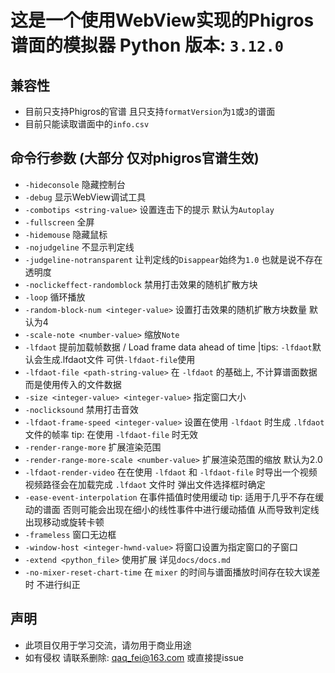 # 这是一个使用WebView实现的Phigros谱面的模拟器 Python 版本: `3.12.0`

## 兼容性
- 目前只支持Phigros的官谱 且只支持```formatVersion```为```1```或```3```的谱面
- 目前只能读取谱面中的```info.csv```

## 命令行参数 (大部分 仅对phigros官谱生效)
- ```-hideconsole``` 隐藏控制台
- ```-debug``` 显示WebView调试工具
- ```-combotips <string-value>``` 设置连击下的提示 默认为```Autoplay```
- ```-fullscreen``` 全屏
- ```-hidemouse``` 隐藏鼠标
- ```-nojudgeline``` 不显示判定线
- ```-judgeline-notransparent``` 让判定线的```Disappear```始终为```1.0``` 也就是说不存在透明度
- ```-noclickeffect-randomblock``` 禁用打击效果的随机扩散方块
- ```-loop``` 循环播放
- ```-random-block-num <integer-value>``` 设置打击效果的随机扩散方块数量 默认为4
- ```-scale-note <number-value>``` 缩放```Note```
- ```-lfdaot``` 提前加载帧数据 / Load frame data ahead of time |tips: ```-lfdaot```默认会生成.lfdaot文件 可供```-lfdaot-file```使用
- ```-lfdaot-file <path-string-value>``` 在 ```-lfdaot``` 的基础上, 不计算谱面数据 而是使用传入的文件数据
- ```-size <integer-value> <integer-value>``` 指定窗口大小
- ```-noclicksound``` 禁用打击音效
- ```-lfdaot-frame-speed <integer-value>``` 设置在使用 ```-lfdaot``` 时生成 ```.lfdaot``` 文件的帧率 tip: 在使用 ```-lfdaot-file``` 时无效
- ```-render-range-more``` 扩展渲染范围
- ```-render-range-more-scale <number-value>``` 扩展渲染范围的缩放 默认为2.0
- ```-lfdaot-render-video``` 在在使用 ```-lfdaot``` 和 ```-lfdaot-file``` 时导出一个视频 视频路径会在加载完成 ```.lfdaot``` 文件时 弹出文件选择框时确定
- ```-ease-event-interpolation``` 在事件插值时使用缓动 tip: 适用于几乎不存在缓动的谱面 否则可能会出现在细小的线性事件中进行缓动插值 从而导致判定线出现移动或旋转卡顿
- ```-frameless``` 窗口无边框
- ```-window-host <integer-hwnd-value>``` 将窗口设置为指定窗口的子窗口
- ```-extend <python_file>``` 使用扩展 详见`docs/docs.md`
- ```-no-mixer-reset-chart-time``` 在 `mixer` 的时间与谱面播放时间存在较大误差时 不进行纠正

## 声明
- 此项目仅用于学习交流，请勿用于商业用途
- 如有侵权 请联系删除: qaq_fei@163.com 或直接提issue